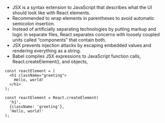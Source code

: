 - JSX is a syntax extension to JavaScript that describes what the UI should look like with React elements.
- Recommended to wrap elements in parentheses to avoid automatic semicolon insertion.
- Instead of artificially separating technologies by putting markup and logic in separate files, React separates concerns with loosely coupled units called “components” that contain both.
- JSX prevents injection attacks by escaping embedded values and rendering everything as a string.
- Babel compiles JSX expressions to JavaScript function calls, React.createElement(), and objects,

```
const reactElement = (
  <h1 className="greeting">
    Hello, world!
  </h1>
);
```
```
const reactElement = React.createElement(
  'h1',
  {className: 'greeting'},
  'Hello, world!'
);
```